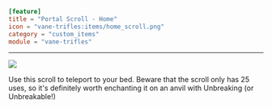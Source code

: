 ```toml
[feature]
title = "Portal Scroll - Home"
icon = "vane-trifles:items/home_scroll.png"
category = "custom_items"
module = "vane-trifles"
```
---
![](images/portal_scroll_home.png)

Use this scroll to teleport to your bed. Beware that the scroll only has 25 uses, so it's definitely worth enchanting it on an anvil with Unbreaking (or Unbreakable!)
